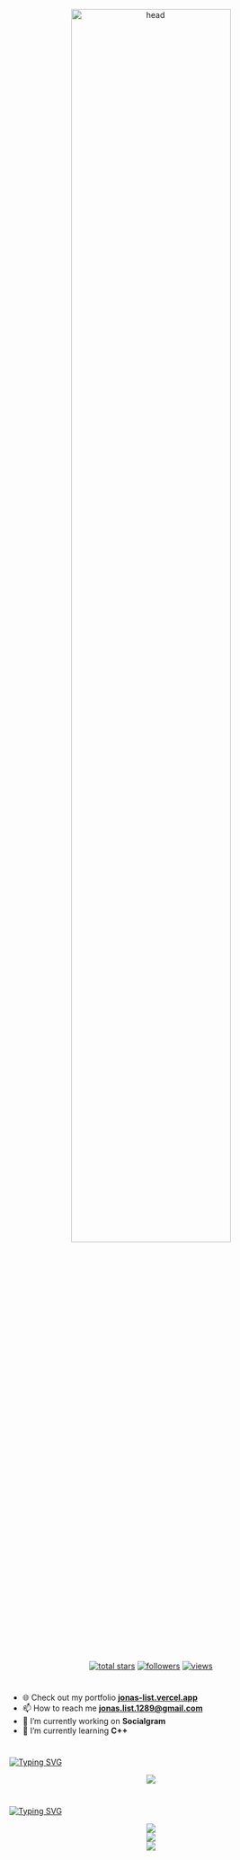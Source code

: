 <p align="center">
  <img alt="head" src="./src/img/Head2.png" width="75%" />
</p>

<!-- Social badges section -->
<p align="center">
  <a href="https://github.com/list-jonas?tab=repositories&sort=stargazers">
    <img alt="total stars" title="Total stars on GitHub" src="https://custom-icon-badges.demolab.com/github/stars/list-jonas?color=55960c&style=for-the-badge&labelColor=488207&logo=star"/></a>
  <a href="https://github.com/list-jonas?tab=followers">
    <img alt="followers" title="Follow me on Github" src="https://custom-icon-badges.demolab.com/github/followers/list-jonas?color=236ad3&labelColor=1155ba&style=for-the-badge&logo=person-add&label=Followers&logoColor=white"/></a>
  <a href="https://view-count-badge.zohan.tech/list-jonas/profile?color=6b105d&labelColor=913e96&style=for-the-badge&logo=eye&label=VISITORS&logoColor=white">
    <img alt="views" title="GitHub profile views" src="https://view-count-badge.zohan.tech/list-jonas/profile?color=6b105d&labelColor=913e96&style=for-the-badge&logo=eye&label=VISITORS&logoColor=white"/></a>
  <!--<a href="https://npmjs.com/~zo-bro-23"><img alt="downloads" title="Downloads" src="https://custom-icon-badges.demolab.com/badge/5506-custom.svg?color=%23E05D44&logo=download&logoColor=white&style=for-the-badge&labelColor=CE4630&label=DOWNLOADS"/></a> -->
</p>

#

<!-- What I do -->
- 🌐 Check out my portfolio **[jonas-list.vercel.app](https://www.listjonas.com/)**
- 📫 How to reach me **jonas.list.1289@gmail.com**
- 🔭 I’m currently working on **Socialgram**
- 🌱 I’m currently learning <b>C++</b>

#

[![Typing SVG](https://readme-typing-svg.demolab.com?font=Fira+Code&weight=600&size=30&pause=1000&color=F7F7F7&random=false&width=435&lines=%F0%9F%A7%B0Languages+and+Tools)](https://git.io/typing-svg)

<!-- My skills -->
<p align="center"> 
  <img src="https://skillicons.dev/icons?i=ts,js,css,html,dart,go,py,rust,regex,docker,express,figma,git,github,githubactions,gitlab,jest,linux,mongodb,nextjs,nodejs,postgres,postman,powershell,react,replit,sqlite,mysql,stackoverflow,svg,vercel,vite,webpack,tailwind,cloudflare,discord,bots,firebase,gcp,md,,,twitter,unity,godot,java&perline=8&theme=dark" />
</p>

#

[![Typing SVG](https://readme-typing-svg.demolab.com?font=Fira+Code&weight=600&size=30&pause=1000&color=F7F7F7&random=false&width=435&lines=%F0%9F%93%8A+Stats)](https://git.io/typing-svg)

<div align="center">
  <!-- General Github stats -->
  <img src="https://github-readme-stats-steel-omega.vercel.app/api?username=list-jonas&show_icons=true&include_all_commits=true&count_private=true&cache_seconds=1800&icon_color=2d77dc&title_color=2d77dc&text_color=ffffff&bg_color=0d1117&hide_border=true" />

  <br />

  <!-- Most used programming languages -->
  <img src="https://github-readme-stats-steel-omega.vercel.app/api/top-langs/?username=list-jonas&layout=compact&icon_color=2d77dc&title_color=2d77dc&text_color=ffffff&bg_color=0d1117&hide_border=true" />

  <br />

  <!-- Streak information -->
  <img src="https://github-readme-streak-stats.herokuapp.com/?user=list-jonas&background=0d1117&currStreakNum=ffffff&sideNums=ffffff&currStreakLabel=ffffff&sideLabels=ffffff&dates=ffffff&fire=2d77dc&ring=2d77dc&locale=en&type=svg&hide_border=true&include_all_commits=true&count_private=true" />
  
  <!-- Commit snake -->
  <!-- <a href="https://github.com/list-jonas" align="center">
    <img alt="GitHub Snake Dark" src="https://githubusercontent.zohan.tech/snk.svg?user=list-jonas&repo=list-jonas&branch=output&path=github-contribution-grid-snake-dark.svg#gh-dark-mode-only" />
  </a> -->

  <!-- https://star-history.com/ -->
  <!-- <a href="https://star-history.com/#https:/&Date">
   <picture>
     <source media="(prefers-color-scheme: dark)" srcset="https://api.star-history.com/svg?repos=https:/&type=Date&theme=dark" />
     <source media="(prefers-color-scheme: light)" srcset="https://api.star-history.com/svg?repos=https:/&type=Date" />
     <img alt="Star History Chart" src="https://api.star-history.com/svg?repos=https:/&type=Date" />
   </picture>
  </a> -->
<div>
